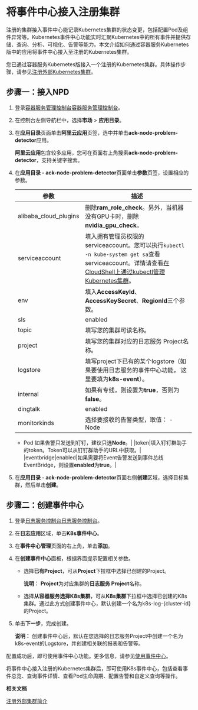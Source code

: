 # 将事件中心接入注册集群

注册的集群接入事件中心能记录Kubernetes集群的状态变更，包括配置Pod及组件异常等。Kubernetes事件中心功能实时汇聚Kubernetes中的所有事件并提供存储、查询、分析、可视化、告警等能力。本文介绍如何通过容器服务Kubernetes版中的应用将事件中心接入至注册的Kubernetes集群。

您已通过容器服务Kubernetes版接入一个注册的Kubernetes集群。具体操作步骤，请参见[注册外部Kubernetes集群](/cn.zh-CN/Kubernetes集群用户指南/多云混合云管理/注册外部Kubernetes集群.md)。

## 步骤一：接入NPD

1.  登录[容器服务管理控制台](https://cs.console.aliyun.com)[容器服务管理控制台](https://partners-intl.console.aliyun.com/#/cs)。

2.  在控制台左侧导航栏中，选择**市场** \> **应用目录**。

3.  在**应用目录**页面单击**阿里云应用**页签，选中并单击**ack-node-problem-detector**应用。

    **阿里云应用**包含较多应用，您可在页面右上角搜索**ack-node-problem-detector**，支持关键字搜索。

4.  在**应用目录 - ack-node-problem-detector**页面单击**参数**页签，设置相应的参数。

    |参数|描述|
    |--|--|
    |alibaba\_cloud\_plugins|删除**ram\_role\_check**。另外，当机器没有GPU卡时，删除**nvidia\_gpu\_check**。 |
    |serviceaccount|填入拥有管理员权限的serviceaccount。您可以执行`kubectl -n kube-system get sa`查看serviceaccount。详情请查看[在CloudShell上通过kubectl管理Kubernetes集群](/cn.zh-CN/Kubernetes集群用户指南/集群管理/连接集群/在CloudShell上通过kubectl管理Kubernetes集群.md)。|
    |env|填入**AccessKeyId**、**AccessKeySecret**、**RegionId**三个参数。|
    |sls|enabled|如果需要将Event归档到日志服务，则设置**enabled**为**true**。|
    |topic|填写您的集群可读名称。|
    |project|填写您的集群对应的日志服务 Project名称。|
    |logstore|填写project下已有的某个logstore（如果要使用日志服务的事件中心功能，˙这里要填为**k8s-event**）。|
    |internal|如果有专线，则设置为**true**，否则为**false**。|
    |dingtalk|enabled|如果需要将Event告警发送到钉钉群，则设置**enabled**为**true**。|
    |monitorkinds|选择要接收的告警类型，取值：    -   Node
    -   Pod
如果告警只发送到钉钉，建议只选**Node**。|
    |token|填入钉钉群助手的token。Token可以从钉钉群助手的URL中获取。|
    |eventbridge|enabled|如果需要将Event告警发送到事件总线EventBridge，则设置**enabled**为**true**。|

5.  在**应用目录 - ack-node-problem-detector**页面右侧**创建**区域，选择目标集群，然后单击**创建**。


## 步骤二：创建事件中心

1.  登录[日志服务控制台](https://sls.console.aliyun.com)[日志服务控制台](https://partners-intl.console.aliyun.com/#/sls)。

2.  在**日志应用**区域，单击**K8s事件中心**。

3.  在**事件中心管理**页面的右上角，单击**添加**。

4.  在**创建事件中心**面板，根据界面提示配置相关参数。

    -   选择**已有Project**，可从**Project**下拉框中选择已创建的Project。

        **说明：** **Project**为对应集群的**日志服务 Project**名称。

    -   选择**从容器服务选择K8s集群**，可从**K8s集群**下拉框中选择已创建的K8s集群。通过此方式创建事件中心，默认创建一个名为k8s-log-\{cluster-id\}的Project。
5.  单击**下一步**，完成创建。

    **说明：** 创建事件中心后，默认在您选择的日志服务Project中创建一个名为k8s-event的Logstore，并创建相关联的报表和告警等。


配置成功后，即可使用事件中心功能。更多信息，请参见[使用事件中心](https://help.aliyun.com/document_detail/150476.html?spm=a2c6h.12873639.0.0.53116056SIry63#title-sn5-lr5-dmk)。

将事件中心接入注册的Kubernetes集群后，即可使用K8s事件中心，包括查看事件总览、查询事件详情、查看Pod生命周期、配置告警和自定义查询等操作。

**相关文档**  


[注册外部集群简介](/cn.zh-CN/Kubernetes集群用户指南/多云混合云管理/注册外部集群简介.md)

